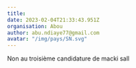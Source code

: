 ```yaml
---
title: 
date: 2023-02-04T21:33:43.951Z
organisation: Abou
author: abu.ndiaye77@gmail.com
avatar: "/img/pays/SN.svg"
---
```


Non au troisième candidature de macki sall
